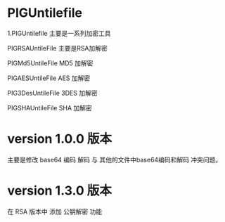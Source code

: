 # PIGUntilefile
1.PIGUntilefile 主要是一系列加密工具


PIGRSAUntileFile 主要是RSA加解密

PIGMd5UntileFile MD5 加解密

PIGAESUntileFile AES 加解密

PIG3DesUntileFile 3DES 加解密

PIGSHAUntileFile SHA 加解密 

# version 1.0.0 版本 

主要是修改 base64 编码  解码  与 其他的文件中base64编码和解码 冲突问题。


# version 1.3.0 版本 
在 RSA 版本中 添加 公钥解密 功能



